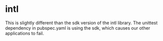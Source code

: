 intl
====

This is slightly different than the sdk version of the intl library. The unittest dependency in pubspec.yaml is using the sdk, which causes our other applications to fail.